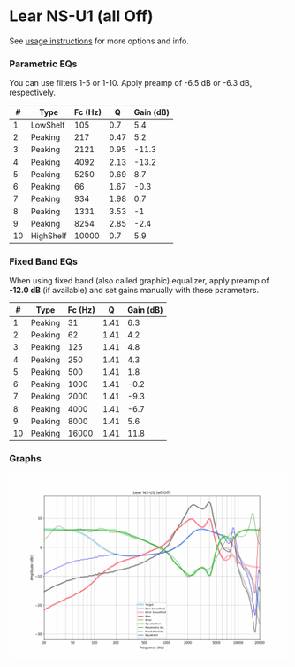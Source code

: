 # Lear NS-U1 (all Off)
See [usage instructions](https://github.com/jaakkopasanen/AutoEq#usage) for more options and info.

### Parametric EQs
You can use filters 1-5 or 1-10. Apply preamp of -6.5 dB or -6.3 dB, respectively.

|   # | Type      |   Fc (Hz) |    Q |   Gain (dB) |
|-----|-----------|-----------|------|-------------|
|   1 | LowShelf  |       105 | 0.7  |         5.4 |
|   2 | Peaking   |       217 | 0.47 |         5.2 |
|   3 | Peaking   |      2121 | 0.95 |       -11.3 |
|   4 | Peaking   |      4092 | 2.13 |       -13.2 |
|   5 | Peaking   |      5250 | 0.69 |         8.7 |
|   6 | Peaking   |        66 | 1.67 |        -0.3 |
|   7 | Peaking   |       934 | 1.98 |         0.7 |
|   8 | Peaking   |      1331 | 3.53 |        -1   |
|   9 | Peaking   |      8254 | 2.85 |        -2.4 |
|  10 | HighShelf |     10000 | 0.7  |         5.9 |

### Fixed Band EQs
When using fixed band (also called graphic) equalizer, apply preamp of **-12.0 dB** (if available) and set gains manually with these parameters.

|   # | Type    |   Fc (Hz) |    Q |   Gain (dB) |
|-----|---------|-----------|------|-------------|
|   1 | Peaking |        31 | 1.41 |         6.3 |
|   2 | Peaking |        62 | 1.41 |         4.2 |
|   3 | Peaking |       125 | 1.41 |         4.8 |
|   4 | Peaking |       250 | 1.41 |         4.3 |
|   5 | Peaking |       500 | 1.41 |         1.8 |
|   6 | Peaking |      1000 | 1.41 |        -0.2 |
|   7 | Peaking |      2000 | 1.41 |        -9.3 |
|   8 | Peaking |      4000 | 1.41 |        -6.7 |
|   9 | Peaking |      8000 | 1.41 |         5.6 |
|  10 | Peaking |     16000 | 1.41 |        11.8 |

### Graphs
![](./Lear%20NS-U1%20(all%20Off).png)
